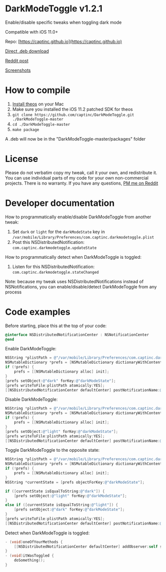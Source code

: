 # DarkModeToggle v1.2.1
Enable/disable specific tweaks when toggling dark mode

Compatible with iOS 11.0+

Repo: [https://captinc.github.io](https://captinc.github.io)

[Direct .deb download](https://github.com/captinc/DarkModeToggle/releases/download/v1.2.1/com.captinc.darkmodetoggle_1.2.1_iphoneos-arm.deb)

[Reddit post](https://www.reddit.com/r/jailbreak/comments/euiss0/release_darkmodetoggle_enabledisable_specific)

[Screenshots](https://captinc.github.io/depictions/darkmodetoggle/screenshots.html)

# How to compile
1. [Install theos](https://github.com/theos/theos/wiki/Installation-macOS) on your Mac
2. Make sure you installed the iOS 11.2 patched SDK for theos
3. `git clone https://github.com/captinc/DarkModeToggle.git ./DarkModeToggle-master`
4. `cd ./DarkModeToggle-master`
5. `make package`

A .deb will now be in the "DarkModeToggle-master/packages" folder

# License
Please do not verbatim copy my tweak, call it your own, and redistribute it. You can use individual parts of my code for your own non-commercial projects. There is no warranty. If you have any questions, [PM me on Reddit](https://www.reddit.com/message/compose/?to=captinc37&subject=GitHub%20question)

# Developer documentation
How to programmatically enable/disable DarkModeToggle from another tweak:
1. Set `dark` or `light` for the `darkModeState` key in `/var/mobile/Library/Preferences/com.captinc.darkmodetoggle.plist`
2. Post this NSDistributedNotification: `com.captinc.darkmodetoggle.updateState`

How to programmatically detect when DarkModeToggle is toggled:
1. Listen for this NSDistributedNotification: `com.captinc.darkmodetoggle.stateChanged`

Note: because my tweak uses NSDistributedNotifications instead of NSNotifications, you can enable/disable/detect DarkModeToggle from any process 

# Code examples
Before starting, place this at the top of your code:
```objective-c
@interface NSDistributedNotificationCenter : NSNotificationCenter
@end
```

Enable DarkModeToggle:
```objective-c
NSString *plistPath = @"/var/mobile/Library/Preferences/com.captinc.darkmodetoggle.plist";
NSMutableDictionary *prefs = [NSMutableDictionary dictionaryWithContentsOfFile:plistPath];
if (!prefs) {
    prefs = [[NSMutableDictionary alloc] init];
}
[prefs setObject:@"dark" forKey:@"darkModeState"];
[prefs writeToFile:plistPath atomically:YES];
[[NSDistributedNotificationCenter defaultCenter] postNotificationName:@"com.captinc.darkmodetoggle.updateState" object:nil userInfo:nil];
```

Disable DarkModeToggle:
```objective-c
NSString *plistPath = @"/var/mobile/Library/Preferences/com.captinc.darkmodetoggle.plist";
NSMutableDictionary *prefs = [NSMutableDictionary dictionaryWithContentsOfFile:plistPath];
if (!prefs) {
    prefs = [[NSMutableDictionary alloc] init];
}
[prefs setObject:@"light" forKey:@"darkModeState"];
[prefs writeToFile:plistPath atomically:YES];
[[NSDistributedNotificationCenter defaultCenter] postNotificationName:@"com.captinc.darkmodetoggle.updateState" object:nil userInfo:nil];
```

Toggle DarkModeToggle to the opposite state:
```objective-c
NSString *plistPath = @"/var/mobile/Library/Preferences/com.captinc.darkmodetoggle.plist";
NSMutableDictionary *prefs = [NSMutableDictionary dictionaryWithContentsOfFile:plistPath];
if (!prefs) {
    prefs = [[NSMutableDictionary alloc] init];
}
NSString *currentState = [prefs objectForKey:@"darkModeState"];

if ([currentState isEqualToString:@"dark"]) {
    [prefs setObject:@"light" forKey:@"darkModeState"];
}
else if ([currentState isEqualToString:@"light"]) {
    [prefs setObject:@"dark" forKey:@"darkModeState"];
}
[prefs writeToFile:plistPath atomically:YES];
[[NSDistributedNotificationCenter defaultCenter] postNotificationName:@"com.captinc.darkmodetoggle.updateState" object:nil userInfo:nil];
```

Detect when DarkModeToggle is toggled: 
```objective-c
- (void)oneOfYourMethods {
    [[NSDistributedNotificationCenter defaultCenter] addObserver:self selector:@selector(itWasToggled) name:@"com.captinc.darkmodetoggle.stateChanged" object:nil];
}
- (void)itWasToggled {
    doSomething();
}
```
